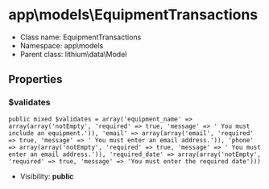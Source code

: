 app\models\EquipmentTransactions
===============






* Class name: EquipmentTransactions
* Namespace: app\models
* Parent class: lithium\data\Model





Properties
----------


### $validates

    public mixed $validates = array('equipment_name' => array(array('notEmpty', 'required' => true, 'message' => ' You must include an equipment.')), 'email' => array(array('email', 'required' => true, 'message' => ' You must enter an email address.')), 'phone' => array(array('notEmpty', 'required' => true, 'message' => ' You must enter an email address.')), 'required_date' => array(array('notEmpty', 'required' => true, 'message' => 'You must enter the required date')))





* Visibility: **public**



